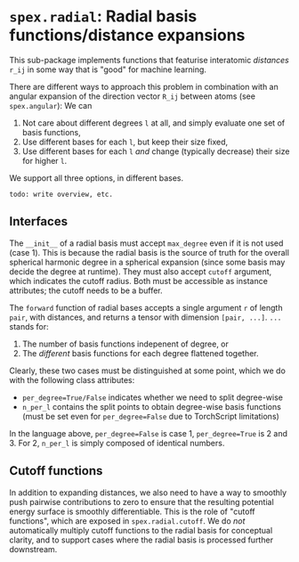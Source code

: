 # `spex.radial`: Radial basis functions/distance expansions

This sub-package implements functions that featurise interatomic *distances* `r_ij` in some way that is "good" for machine learning.

There are different ways to approach this problem in combination with an angular expansion of the direction vector `R_ij` between atoms (see `spex.angular`): We can

1. Not care about different degrees `l` at all, and simply evaluate one set of basis functions,
2. Use different bases for each `l`, but keep their size fixed,
3. Use different bases for each `l` *and* change (typically decrease) their size for higher `l`.

We support all three options, in different bases.

`todo: write overview, etc.`


## Interfaces

The `__init__` of a radial basis must accept `max_degree` even if it is not used (case 1). This is because the radial basis is the source of truth for the overall spherical harmonic degree in a spherical expansion (since some basis may decide the degree at runtime). They must also accept `cutoff` argument, which indicates the cutoff radius. Both must be accessible as instance attributes; the cutoff needs to be a buffer.

The `forward` function of radial bases accepts a single argument `r` of length `pair`, with distances, and returns a tensor with dimension `[pair, ...]`. `...` stands for:

1. The number of basis functions indepenent of degree, or
2. The *different* basis functions for each degree flattened together.

Clearly, these two cases must be distinguished at some point, which we do with the following class attributes:

- `per_degree=True/False` indicates whether we need to split degree-wise
- `n_per_l` contains the split points to obtain degree-wise basis functions (must be set even for `per_degree=False` due to TorchScript limitations)

In the language above, `per_degree=False` is case 1, `per_degree=True` is 2 and 3. For 2, `n_per_l` is simply composed of identical numbers.

## Cutoff functions

In addition to expanding distances, we also need to have a way to smoothly push pairwise contributions to zero to ensure that the resulting potential energy surface is smoothly differentiable. This is the role of "cutoff functions", which are exposed in `spex.radial.cutoff`. We do *not* automatically multiply cutoff functions to the radial basis for conceptual clarity, and to support cases where the radial basis is processed further downstream.
